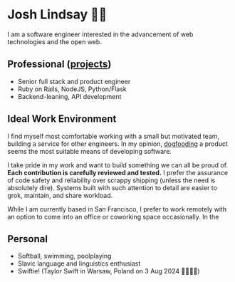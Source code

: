 # Josh Lindsay ✊🏾

I am a software engineer interested in the advancement of web technologies and the open web.

## Professional ([projects](PORTFOLIO.md))

- Senior full stack and product engineer
- Ruby on Rails, NodeJS, Python/Flask
- Backend-leaning, API development

## Ideal Work Environment

I find myself most comfortable working with a small but motivated team, building a service for other engineers. In my opinion, [dogfooding](https://en.wikipedia.org/wiki/Eating_your_own_dog_food) a product seems the most suitable means of developing software.

I take pride in my work and want to build something we can all be proud of. **Each contribution is carefully reviewed and tested.** I prefer the assurance of code safety and reliability over scrappy shipping (unless the need is absolutely dire). Systems built with such attention to detail are easier to grok, maintain, and share workload.

While I am currently based in San Francisco, I prefer to work remotely with an option to come into an office or coworking space occasionally. In the

## Personal

- Softball, swimming, poolplaying
- Slavic language and linguistics enthusiast
- Swiftie! (Taylor Swift in Warsaw, Poland on 3 Aug 2024 💃🔜🇵🇱)
